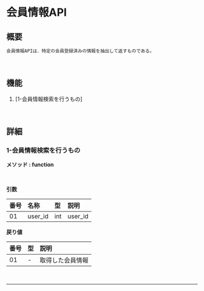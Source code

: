# 会員情報API

## 概要

```txt
会員情報APIは．特定の会員登録済みの情報を抽出して返すものである。
```

<br>

## 機能

1. [1-会員情報検索を行うもの]

<br>

## 詳細

### 1-会員情報検索を行うもの
**メソッド : function**

<br>

**引数**

|番号|名称|型|説明|
|:--|:--|:--|:--|
|01|user_id|int|user_id|


**戻り値**

|番号|型|説明|
|:--|:--|:--|
|01|-|取得した会員情報|

<br>

---